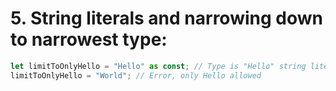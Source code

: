 # 5. String literals and narrowing down to narrowest type:

```ts
let limitToOnlyHello = "Hello" as const; // Type is "Hello" string literal
limitToOnlyHello = "World"; // Error, only Hello allowed
```
